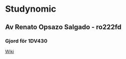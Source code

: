 # Studynomic
## Av Renato Opsazo Salgado - ro222fd
### Gjord för 1DV430


[Wiki](https://github.com/1dv430/ro222fd-project/wiki)

